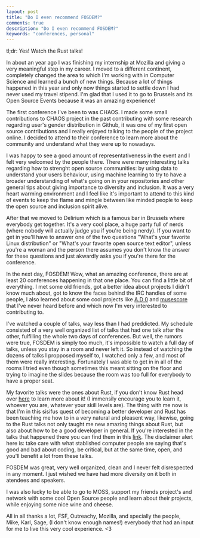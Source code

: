 ```yaml
---
layout: post
title: "Do I even recommend FOSDEM?"
comments: true
description: "Do I even recommend FOSDEM?"
keywords: "conferences, personal"
---
```


tl;dr: Yes! Watch the Rust talks!

In about an year ago I was finishing my internship at Mozilla and giving a very meaningful step in my career. I moved to a different continent, completely changed the area to which I'm working with in Computer Science and learned a bunch of new things. Because a lot of things happened in this year and only now things started to settle down I had never used my travel stipend. I'm glad that I used it to go to Brussels and its Open Source Events because it was an amazing experience!

The first conference I've been to was CHAOS. I made some small contributions to CHAOS project in the past contributing with some research regarding user's gender distribution in Github, it was one of my first open source contributions and I really enjoyed talking to the people of the project online. I decided to attend to their conference to learn more about the community and understand what they were up to nowadays.

I was happy to see a good amount of representativeness in the event and I felt very  welcomed by the people there. There were many interesting talks regarding how to strenght open source communities: by using data to understand your users behaviour, using machine learning to try to have a broader understanding of what's going on in your repositories and other general tips about giving importance to diversity and inclusion. It was a very heart warming environment and I feel like it's important to attend to this kind of events to keep the flame and mingle between like minded people to keep the open source and inclusion spirit alive.

After that we moved to Delirium which is a famous bar in Brussels where everybody get together. It's a very cool place, a huge party full of nerds (where nobody will actually judge you if you're being nerdy). If you want to get in you'll have to answer one of the two questions "What's your favorite Linux distribution" or "What's your favorite open source text editor", unless you're a woman and the person there assumes you don't know the answer for these questions and just akwardly asks you if you're there for the conference.

In the next day, FOSDEM! Wow, what an amazing conference, there are at least 20 conferences happening in that one place. You can find a little bit of everything. I met some old friends, got a better idea about projects I didn't know much about, got to know the faces behind the IRC handles of some people, I also learned about some cool projects like [A.D 0](https://trac.wildfiregames.com/) and [musescore](https://musescore.org/en) that I've never heard before and which now I'm very interested to contributing to.

I've watched a couple of talks, way less than I had preddicted. My schedule consisted of a very well organized list of talks that had one talk after the other, fulfilling the whole two days of conferences. But well, the rumors were true, FOSDEM is simply too much, it's impossible to watch a full day of talks, unless you stay in a room and never left it. So instead of watching the dozens of talks I propposed myself to, I watched only a few, and most of them were really interesting. Fortunately I was able to get in in all of the rooms I tried even though sometimes this meant sitting on the floor and trying to imagine the slides because the room was too full for everybody to have a proper seat.

My favorite talks were the ones about Rust, if you don't know Rust head over [here](https://doc.rust-lang.org/stable/book/) to learn more about it! (I immensily encourage you to learn it, whoever you are, whatever your skill levels are). The thing with me now is that I'm in this sisifus quest of becoming a better developer and Rust has been teaching me how to in a very natural and pleasent way, likewise, going to the Rust talks not only taught me new amazing things about Rust, but also about how to be a good developer in general. If you're interested in the talks that happened there you can find them in this [link](https://fosdem.org/2020/schedule/track/rust/). The disclaimer alert here is: take care with what stablished computer people are saying that's good and bad about coding, be critical, but at the same time, open, and you'll benefit a lot from these talks.

FOSDEM was great, very well organized, clean and I never felt disrespected in any moment. I just wished we have had more diversity on it both in atendees and speakers.

I was also lucky to be able to go to MOSS, support my friends project's and network with some cool Open Source people and learn about their projects, while enjoying some nice wine and cheese.

All in all thanks a lot, FSF, Outreachy, Mozilla, and specially the people, Mike, Karl, Sage, (I don't know enough names!) everybody that had an input for me to live this very cool experience. <3
